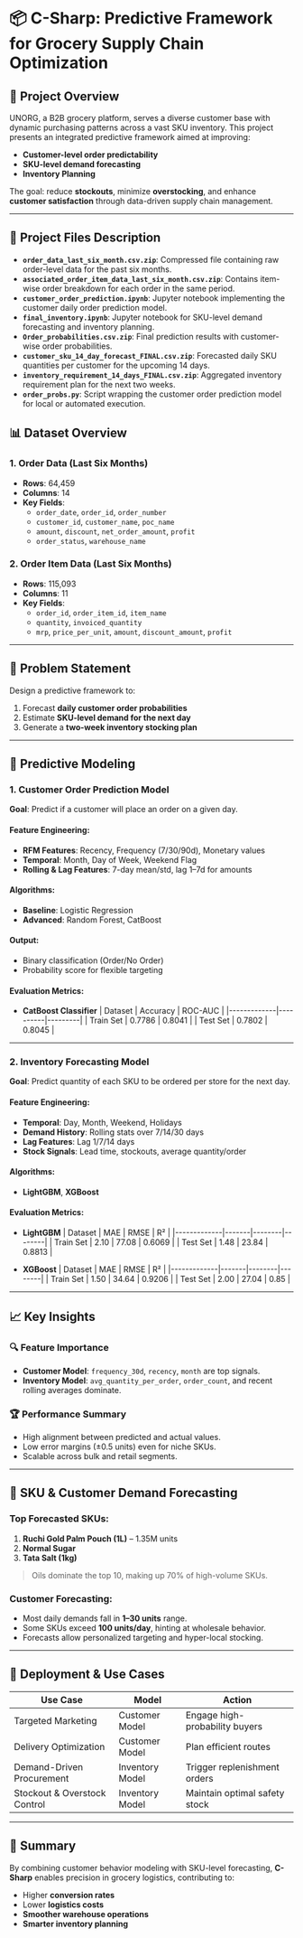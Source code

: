 
# 📦 C-Sharp: Predictive Framework for Grocery Supply Chain Optimization

## 🚀 Project Overview

UNORG, a B2B grocery platform, serves a diverse customer base with dynamic purchasing patterns across a vast SKU inventory. This project presents an integrated predictive framework aimed at improving:

- **Customer-level order predictability**
- **SKU-level demand forecasting**
- **Inventory Planning**

The goal: reduce **stockouts**, minimize **overstocking**, and enhance **customer satisfaction** through data-driven supply chain management.

---

## 📂 Project Files Description

- **`order_data_last_six_month.csv.zip`**: Compressed file containing raw order-level data for the past six months.
- **`associated_order_item_data_last_six_month.csv.zip`**: Contains item-wise order breakdown for each order in the same period.
- **`customer_order_prediction.ipynb`**: Jupyter notebook implementing the customer daily order prediction model.
- **`final_inventory.ipynb`**: Jupyter notebook for SKU-level demand forecasting and inventory planning.
- **`Order_probabilities.csv.zip`**: Final prediction results with customer-wise order probabilities.
- **`customer_sku_14_day_forecast_FINAL.csv.zip`**: Forecasted daily SKU quantities per customer for the upcoming 14 days.
- **`inventory_requirement_14_days_FINAL.csv.zip`**: Aggregated inventory requirement plan for the next two weeks.
- **`order_probs.py`**: Script wrapping the customer order prediction model for local or automated execution.


## 📊 Dataset Overview

### 1. Order Data (Last Six Months)
- **Rows**: 64,459
- **Columns**: 14
- **Key Fields**:  
  - `order_date`, `order_id`, `order_number`
  - `customer_id`, `customer_name`, `poc_name`
  - `amount`, `discount`, `net_order_amount`, `profit`
  - `order_status`, `warehouse_name`

### 2. Order Item Data (Last Six Months)
- **Rows**: 115,093  
- **Columns**: 11  
- **Key Fields**:  
  - `order_id`, `order_item_id`, `item_name`
  - `quantity`, `invoiced_quantity`
  - `mrp`, `price_per_unit`, `amount`, `discount_amount`, `profit`

---

## 🎯 Problem Statement

Design a predictive framework to:
1. Forecast **daily customer order probabilities**
2. Estimate **SKU-level demand for the next day**
3. Generate a **two-week inventory stocking plan**

---

## 🤖 Predictive Modeling

### 1. Customer Order Prediction Model
**Goal**: Predict if a customer will place an order on a given day.

#### Feature Engineering:
- **RFM Features**: Recency, Frequency (7/30/90d), Monetary values
- **Temporal**: Month, Day of Week, Weekend Flag
- **Rolling & Lag Features**: 7-day mean/std, lag 1–7d for amounts

#### Algorithms:
- **Baseline**: Logistic Regression
- **Advanced**: Random Forest, CatBoost

#### Output:
- Binary classification (Order/No Order)
- Probability score for flexible targeting

#### Evaluation Metrics:
- **CatBoost Classifier**
  | Dataset     | Accuracy | ROC-AUC |
  |-------------|----------|---------|
  | Train Set   | 0.7786   | 0.8041  |
  | Test Set    | 0.7802   | 0.8045  |

---

### 2. Inventory Forecasting Model
**Goal**: Predict quantity of each SKU to be ordered per store for the next day.

#### Feature Engineering:
- **Temporal**: Day, Month, Weekend, Holidays
- **Demand History**: Rolling stats over 7/14/30 days
- **Lag Features**: Lag 1/7/14 days
- **Stock Signals**: Lead time, stockouts, average quantity/order

#### Algorithms:
- **LightGBM**, **XGBoost**

#### Evaluation Metrics:
- **LightGBM**
  | Dataset     | MAE   | RMSE   | R²     |
  |-------------|-------|--------|--------|
  | Train Set   | 2.10  | 77.08  | 0.6069 |
  | Test Set    | 1.48  | 23.84  | 0.8813 |

- **XGBoost**
  | Dataset     | MAE   | RMSE   | R²     |
  |-------------|-------|--------|--------|
  | Train Set   | 1.50  | 34.64  | 0.9206 |
  | Test Set    | 2.00  | 27.04  | 0.85   |

---

## 📈 Key Insights

### 🔍 Feature Importance
- **Customer Model**: `frequency_30d`, `recency`, `month` are top signals.
- **Inventory Model**: `avg_quantity_per_order`, `order_count`, and recent rolling averages dominate.

### 🏆 Performance Summary
- High alignment between predicted and actual values.
- Low error margins (±0.5 units) even for niche SKUs.
- Scalable across bulk and retail segments.

---

## 🛒 SKU & Customer Demand Forecasting

### Top Forecasted SKUs:
1. **Ruchi Gold Palm Pouch (1L)** – 1.35M units
2. **Normal Sugar**
3. **Tata Salt (1kg)**  
> Oils dominate the top 10, making up 70% of high-volume SKUs.

### Customer Forecasting:
- Most daily demands fall in **1–30 units** range.
- Some SKUs exceed **100 units/day**, hinting at wholesale behavior.
- Forecasts allow personalized targeting and hyper-local stocking.

---

## 🧠 Deployment & Use Cases

| Use Case | Model | Action |
|----------|-------|--------|
| Targeted Marketing | Customer Model | Engage high-probability buyers |
| Delivery Optimization | Customer Model | Plan efficient routes |
| Demand-Driven Procurement | Inventory Model | Trigger replenishment orders |
| Stockout & Overstock Control | Inventory Model | Maintain optimal safety stock |

---

## 📌 Summary

By combining customer behavior modeling with SKU-level forecasting, **C-Sharp** enables precision in grocery logistics, contributing to:
- Higher **conversion rates**
- Lower **logistics costs**
- **Smoother warehouse operations**
- **Smarter inventory planning**
